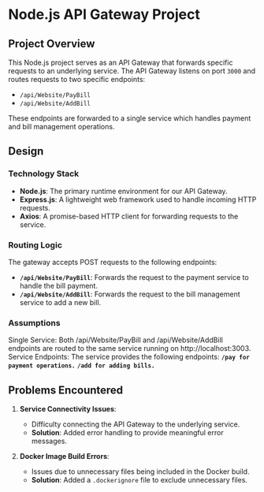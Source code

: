 # Node.js API Gateway Project

## Project Overview
This Node.js project serves as an API Gateway that forwards specific requests to an underlying service. The API Gateway listens on port `3000` and routes requests to two specific endpoints:
- `/api/Website/PayBill`
- `/api/Website/AddBill`

These endpoints are forwarded to a single service which handles payment and bill management operations.

## Design
### Technology Stack
- **Node.js**: The primary runtime environment for our API Gateway.
- **Express.js**: A lightweight web framework used to handle incoming HTTP requests.
- **Axios**: A promise-based HTTP client for forwarding requests to the service.

### Routing Logic
The gateway accepts POST requests to the following endpoints:
- **`/api/Website/PayBill`**: Forwards the request to the payment service to handle the bill payment.
- **`/api/Website/AddBill`**: Forwards the request to the bill management service to add a new bill.

### Assumptions
Single Service: Both /api/Website/PayBill and /api/Website/AddBill endpoints are routed to the same service running on http://localhost:3003.
Service Endpoints: The service provides the following endpoints:
**`/pay for payment operations.`**
**`/add for adding bills.`**

## Problems Encountered
1. **Service Connectivity Issues**:
   - Difficulty connecting the API Gateway to the underlying service.
   - **Solution**: Added error handling to provide meaningful error messages.


2. **Docker Image Build Errors**:
   - Issues due to unnecessary files being included in the Docker build.
   - **Solution**: Added a `.dockerignore` file to exclude unnecessary files.

